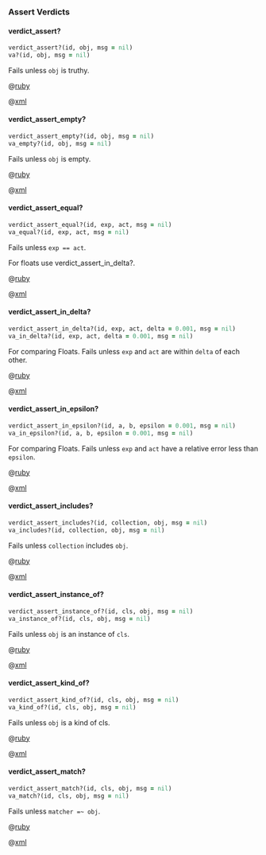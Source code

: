 ### Assert Verdicts

#### verdict_assert?

```ruby
verdict_assert?(id, obj, msg = nil)
va?(id, obj, msg = nil)
```

Fails unless ```obj``` is truthy.

@[ruby](verdict_assert.rb)

@[xml](verdict_assert.xml)

#### verdict_assert_empty?

```ruby
verdict_assert_empty?(id, obj, msg = nil)
va_empty?(id, obj, msg = nil)
```

Fails unless ```obj``` is empty.

@[ruby](verdict_assert_empty.rb)

@[xml](verdict_assert_empty.xml)

#### verdict_assert_equal?

```ruby
verdict_assert_equal?(id, exp, act, msg = nil)
va_equal?(id, exp, act, msg = nil)
```
Fails unless ```exp == act```.

For floats use verdict_assert_in_delta?.

@[ruby](verdict_assert_equal.rb)

@[xml](verdict_assert_equal.xml)

#### verdict_assert_in_delta?

```ruby
verdict_assert_in_delta?(id, exp, act, delta = 0.001, msg = nil)
va_in_delta?(id, exp, act, delta = 0.001, msg = nil)
````

For comparing Floats. Fails unless ```exp``` and ```act``` are within ```delta``` of each other.

@[ruby](verdict_assert_in_delta.rb)

@[xml](verdict_assert_in_delta.xml)

#### verdict_assert_in_epsilon?

```ruby
verdict_assert_in_epsilon?(id, a, b, epsilon = 0.001, msg = nil)
va_in_epsilon?(id, a, b, epsilon = 0.001, msg = nil)
```

For comparing Floats. Fails unless ```exp``` and ```act``` have a relative error less than ```epsilon```.

@[ruby](verdict_assert_in_epsilon.rb)

@[xml](verdict_assert_in_epsilon.xml)

#### verdict_assert_includes?

```ruby
verdict_assert_includes?(id, collection, obj, msg = nil)
va_includes?(id, collection, obj, msg = nil)
```

Fails unless ```collection``` includes ```obj```.

@[ruby](verdict_assert_includes.rb)

@[xml](verdict_assert_includes.xml)

#### verdict_assert_instance_of?

```ruby
verdict_assert_instance_of?(id, cls, obj, msg = nil)
va_instance_of?(id, cls, obj, msg = nil)
```

Fails unless ```obj``` is an instance of ```cls```.

@[ruby](verdict_assert_instance_of.rb)

@[xml](verdict_assert_instance_of.xml)

#### verdict_assert_kind_of?

```ruby
verdict_assert_kind_of?(id, cls, obj, msg = nil)
va_kind_of?(id, cls, obj, msg = nil)
```

Fails unless ```obj``` is a kind of cls.

@[ruby](verdict_assert_kind_of.rb)

@[xml](verdict_assert_kind_of.xml)

#### verdict_assert_match?

```ruby
verdict_assert_match?(id, cls, obj, msg = nil)
va_match?(id, cls, obj, msg = nil)
```

Fails unless ```matcher =~ obj```.

@[ruby](verdict_assert_match.rb)

@[xml](verdict_assert_match.xml)

